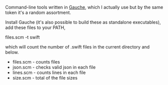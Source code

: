 Command-line tools written in [Gauche](https://practical-scheme.net/gauche/index.html),
which I actually use but by the same token it's a random assortment.

Install Gauche (it's also possible to build these as standalone executables),
add these files to your PATH,

files.scm -t swift

which will count the number of .swift files in the current directory and below.

- files.scm - counts files
- json.scm - checks valid json in each file
- lines.scm - counts lines in each file
- size.scm - total of the file sizes
